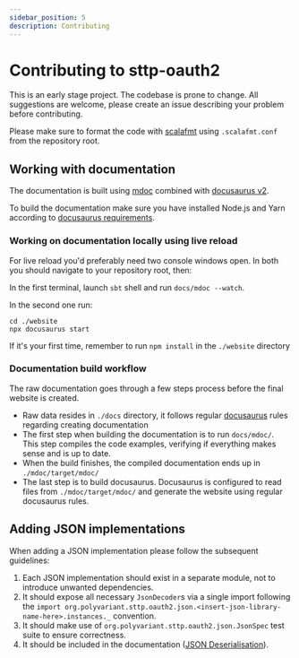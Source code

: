 ```yaml
---
sidebar_position: 5
description: Contributing
---
```


# Contributing to sttp-oauth2

This is an early stage project. The codebase is prone to change. All suggestions are welcome, please create an issue describing your problem before contributing.

Please make sure to format the code with [scalafmt](https://scalameta.org/scalafmt/) using `.scalafmt.conf` from the repository root.

## Working with documentation

The documentation is built using [mdoc](https://github.com/scalameta/mdoc) combined with [docusaurus v2](https://docusaurus.io/). 

To build the documentation make sure you have installed Node.js and Yarn according to [docusaurus requirements](https://docusaurus.io/docs/installation#requirements). 

### Working on documentation locally using live reload

For live reload you'd preferably need two console windows open. In both you should navigate to your repository root, then:

In the first terminal, launch `sbt` shell and run `docs/mdoc --watch`.

In the second one run:
```shell
cd ./website
npx docusaurus start
```

If it's your first time, remember to run `npm install` in the `./website` directory


### Documentation build workflow

The raw documentation goes through a few steps process before the final website is created.

- Raw data resides in `./docs` directory, it follows regular [docusaurus](https://docusaurus.io/) rules regarding creating documentation
- The first step when building the documentation is to run `docs/mdoc/`. This step compiles the code examples, verifying if everything makes sense and is up to date.
- When the build finishes, the compiled documentation ends up in `./mdoc/target/mdoc/`
- The last step is to build docusaurus. Docusaurus is configured to read files from `./mdoc/target/mdoc/` and generate the website using regular docusaurus rules.

## Adding JSON implementations
When adding a JSON implementation please follow the subsequent guidelines:
1. Each JSON implementation should exist in a separate module, not to introduce unwanted dependencies.
2. It should expose all necessary `JsonDecoder`s via a single import following the `import org.polyvariant.sttp.oauth2.json.<insert-json-library-name-here>.instances._` convention.
3. It should make use of `org.polyvariant.sttp.oauth2.json.JsonSpec` test suite to ensure correctness.
4. It should be included in the documentation ([JSON Deserialisation](json-deserialisation.md)).
